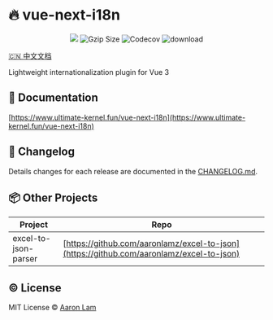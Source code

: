 # 🔥️ vue-next-i18n

<p align="center">
<img src="https://github.com/Aaronlamz/vue-next-i18n/actions/workflows/npm-publish.yml/badge.svg?branch=main">
<img src="https://img.badgesize.io/https://unpkg.com/vue-next-i18n/dist/vue-next-i18n.cjs.js?compression=gzip&style=flat-square&label=gzip%20size&color=#4fc08d" alt="Gzip Size" />
<img alt="Codecov" src="https://img.shields.io/codecov/c/github/aaronlamz/vue-next-i18n">
<img alt="download" src="https://img.shields.io/npm/dm/vue-next-i18n">
</p>

<p>
 <a href="./README.zh-CN.md">🇨🇳 中文文档</a> 
</p>
Lightweight internationalization plugin for Vue 3

## 🌈 Documentation
[https://www.ultimate-kernel.fun/vue-next-i18n](https://www.ultimate-kernel.fun/vue-next-i18n)

## 📜 Changelog
Details changes for each release are documented in the [CHANGELOG.md](./CHANGELOG.md).

## 📦 Other Projects
| Project  | Repo |
| -------  | ---- |
| excel-to-json-parser  | [https://github.com/aaronlamz/excel-to-json](https://github.com/aaronlamz/excel-to-json)

## ©️ License
MIT License © [Aaron Lam](https://github.com/aaronlamz)




